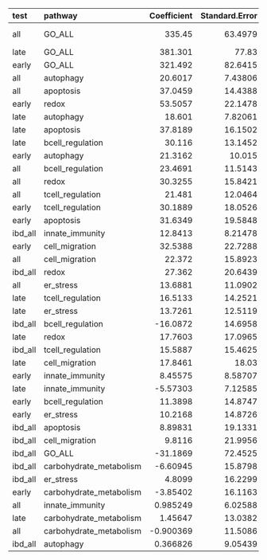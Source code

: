 | test    | pathway                 |   Coefficient |   Standard.Error |           P |   Empirical-P |   Num_SNP |      auc |
|:--------|:------------------------|--------------:|-----------------:|------------:|--------------:|----------:|---------:|
| all     | GO_ALL                  |    335.45     |         63.4979  | 1.27187e-07 |   9.99999e-07 |       228 | 0.738261 |
| late    | GO_ALL                  |    381.301    |         77.83    | 9.62476e-07 |   3e-06       |       228 | 0.734625 |
| early   | GO_ALL                  |    321.492    |         82.6415  | 0.000100163 |   0.000154    |       228 | 0.744433 |
| all     | autophagy               |     20.6017   |          7.43806 | 0.00560965  |   0.00599099  |         9 | 0.616975 |
| all     | apoptosis               |     37.0459   |         14.4388  | 0.0102964   |   0.011113    |        13 | 0.604732 |
| early   | redox                   |     53.5057   |         22.1478  | 0.0156987   |   0.016874    |        23 | 0.649184 |
| late    | autophagy               |     18.601    |          7.82061 | 0.0173853   |   0.018046    |         9 | 0.594215 |
| late    | apoptosis               |     37.8189   |         16.1502  | 0.0191963   |   0.020349    |        13 | 0.611192 |
| late    | bcell_regulation        |     30.116    |         13.1452  | 0.0219618   |   0.02289     |        15 | 0.622122 |
| early   | autophagy               |     21.3162   |         10.015   | 0.0333018   |   0.034956    |         9 | 0.655616 |
| all     | bcell_regulation        |     23.4691   |         11.5143  | 0.041524    |   0.0428      |        15 | 0.595378 |
| all     | redox                   |     30.3255   |         15.8421  | 0.0555905   |   0.0568619   |        23 | 0.588408 |
| all     | tcell_regulation        |     21.481    |         12.0464  | 0.0745546   |   0.0758049   |        19 | 0.580796 |
| early   | tcell_regulation        |     30.1889   |         18.0526  | 0.0944712   |   0.0967619   |        19 | 0.624938 |
| early   | apoptosis               |     31.6349   |         19.5848  | 0.106252    |   0.108776    |        13 | 0.593765 |
| ibd_all | innate_immunity         |     12.8413   |          8.21478 | 0.118007    |   0.120797    |         8 | 0.601784 |
| early   | cell_migration          |     32.5388   |         22.7288  | 0.152256    |   0.154611    |         8 | 0.565809 |
| all     | cell_migration          |     22.372    |         15.8923  | 0.159211    |   0.161126    |         8 | 0.562317 |
| ibd_all | redox                   |     27.362    |         20.6439  | 0.18503     |   0.187131    |        23 | 0.585218 |
| all     | er_stress               |     13.6881   |         11.0902  | 0.217111    |   0.218495    |         6 | 0.520864 |
| late    | tcell_regulation        |     16.5133   |         14.2521  | 0.246596    |   0.247939    |        19 | 0.554795 |
| late    | er_stress               |     13.7261   |         12.5119  | 0.272621    |   0.27455     |         6 | 0.526377 |
| ibd_all | bcell_regulation        |    -16.0872   |         14.6958  | 0.273656    |   0.276943    |        15 | 0.45317  |
| late    | redox                   |     17.7603   |         17.0965  | 0.298885    |   0.301451    |        23 | 0.552609 |
| ibd_all | tcell_regulation        |     15.5887   |         15.4625  | 0.313375    |   0.315272    |        19 | 0.555591 |
| late    | cell_migration          |     17.8461   |         18.03    | 0.322272    |   0.322482    |         8 | 0.560259 |
| early   | innate_immunity         |      8.45575  |          8.58707 | 0.324768    |   0.326484    |         8 | 0.588817 |
| late    | innate_immunity         |     -5.57303  |          7.12585 | 0.434164    |   0.435275    |         8 | 0.471437 |
| early   | bcell_regulation        |     11.3898   |         14.8747  | 0.443846    |   0.445463    |        15 | 0.549975 |
| early   | er_stress               |     10.2168   |         14.8726  | 0.49211     |   0.493363    |         6 | 0.511504 |
| ibd_all | apoptosis               |      8.89831  |         19.1331  | 0.641878    |   0.642885    |        13 | 0.482638 |
| ibd_all | cell_migration          |      9.8116   |         21.9956  | 0.655546    |   0.656568    |         8 | 0.515929 |
| ibd_all | GO_ALL                  |    -31.1869   |         72.4525  | 0.666871    |   0.668555    |       228 | 0.528831 |
| ibd_all | carbohydrate_metabolism |     -6.60945  |         15.8798  | 0.67725     |   0.677989    |        11 | 0.462568 |
| ibd_all | er_stress               |      4.8099   |         16.2299  | 0.766955    |   0.767123    |         6 | 0.482956 |
| early   | carbohydrate_metabolism |     -3.85402  |         16.1163  | 0.810998    |   0.810894    |        11 | 0.461529 |
| all     | innate_immunity         |      0.985249 |          6.02588 | 0.870122    |   0.87034     |         8 | 0.514949 |
| late    | carbohydrate_metabolism |      1.45647  |         13.0382  | 0.911055    |   0.910801    |        11 | 0.502696 |
| all     | carbohydrate_metabolism |     -0.900369 |         11.5086  | 0.937642    |   0.93762     |        11 | 0.487436 |
| ibd_all | autophagy               |      0.366826 |          9.05439 | 0.967684    |   0.967717    |         9 | 0.545237 |

